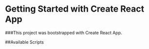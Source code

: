 #  Getting Started with Create React App

###This project was bootstrapped with Create React App.

##Available Scripts
